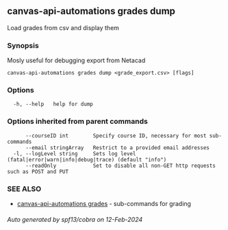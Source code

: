 ## canvas-api-automations grades dump

Load grades from csv and display them

### Synopsis

Mosly useful for debugging export from Netacad

```
canvas-api-automations grades dump <grade_export.csv> [flags]
```

### Options

```
  -h, --help   help for dump
```

### Options inherited from parent commands

```
      --courseID int        Specify course ID, necessary for most sub-commands
      --email stringArray   Restrict to a provided email addresses
  -l, --logLevel string     Sets log level (fatal|error|warn|info|debug|trace) (default "info")
      --readOnly            Set to disable all non-GET http requests such as POST and PUT
```

### SEE ALSO

* [canvas-api-automations grades](canvas-api-automations_grades.md)	 - sub-commands for grading

###### Auto generated by spf13/cobra on 12-Feb-2024
